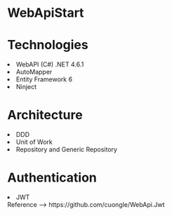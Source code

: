 # WebApiStart

# Technologies
<li>WebAPI (C#) .NET 4.6.1</li>
<li>AutoMapper</li>
<li>Entity Framework 6</li>
<li>Ninject</li>

# Architecture
<li>DDD</li>
<li>Unit of Work</li>
<li>Repository and Generic Repository</li>

# Authentication
<li>JWT</li>
Reference --> https://github.com/cuongle/WebApi.Jwt


  

